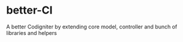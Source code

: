 # better-CI
A better Codigniter by extending core model, controller and bunch of libraries and helpers
